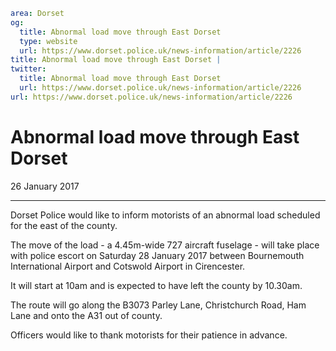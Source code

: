 ```yaml
area: Dorset
og:
  title: Abnormal load move through East Dorset
  type: website
  url: https://www.dorset.police.uk/news-information/article/2226
title: Abnormal load move through East Dorset |
twitter:
  title: Abnormal load move through East Dorset
  url: https://www.dorset.police.uk/news-information/article/2226
url: https://www.dorset.police.uk/news-information/article/2226
```

# Abnormal load move through East Dorset

26 January 2017

* * *

Dorset Police would like to inform motorists of an abnormal load scheduled for the east of the county.

The move of the load - a 4.45m-wide 727 aircraft fuselage - will take place with police escort on Saturday 28 January 2017 between Bournemouth International Airport and Cotswold Airport in Cirencester.

It will start at 10am and is expected to have left the county by 10.30am.

The route will go along the B3073 Parley Lane, Christchurch Road, Ham Lane and onto the A31 out of county.

Officers would like to thank motorists for their patience in advance.
